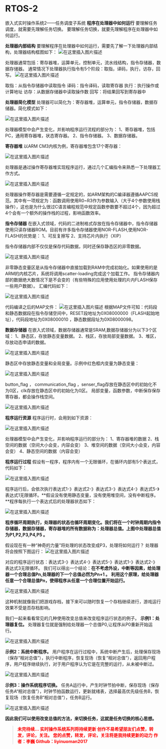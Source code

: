 # RTOS-2
嵌入式实时操作系统2——任务调度子系统
**程序在处理器中如何运行**
要理解任务调度，就需要先理解任务切换。
要理解任务切换，就要先理解程序在处理器中如何运行。

**处理器内部结构**
要理解程序在处理器中如何运行，需要先了解一下处理器内部结构，处理器结构框图如下：
![在这里插入图片描述](https://img-blog.csdnimg.cn/00c714c4ab254a35bede282e28d651e9.png?x-oss-process=image/watermark,type_ZHJvaWRzYW5zZmFsbGJhY2s,shadow_50,text_Q1NETiBAbGl5aW51bzIwMTc=,size_15,color_FFFFFF,t_70,g_se,x_16)

处理器通常包括：寄存器堆，运算单元，控制单元，流水线结构，指令存储器，数据存储器。
通常情况下处理器执行指令有5个阶段：取指，译码，执行，访存，回写。
![在这里插入图片描述](https://img-blog.csdnimg.cn/278ce4ff2a334aa98fbfe76c26b80c51.png?x-oss-process=image/watermark,type_ZHJvaWRzYW5zZmFsbGJhY2s,shadow_50,text_Q1NETiBAbGl5aW51bzIwMTc=,size_16,color_FFFFFF,t_70,g_se,x_16)

取指：从指令存储器中读取指令
译码：指令译码，读取寄存器
执行：执行操作或计算地址
访存：从数据存储器中读取操作数
回写：将结果回写到寄存器中

**处理器简化模型**
 处理器可以简化为：寄存器堆，运算单元，指令存储器，数据存储器。简化模式如下：
 
![在这里插入图片描述](https://img-blog.csdnimg.cn/f91e63c7168b4cf091c88e77553b4b54.png?x-oss-process=image/watermark,type_ZHJvaWRzYW5zZmFsbGJhY2s,shadow_50,text_Q1NETiBAbGl5aW51bzIwMTc=,size_15,color_FFFFFF,t_70,g_se,x_16)

处理器模型中会产生变化，并影响程序运行流程的部分为：
1、寄存器堆，包括PC，通用寄存器堆，状态寄存器。
2、指令存储器。
3、数据存储器。

**寄存器堆**
以ARM CM3内核为例，寄存器堆包含17个寄存器：

![在这里插入图片描述](https://img-blog.csdnimg.cn/97c8034e4b224472beda40b21b8e7e6e.png)

处理器是通过操作寄存器堆实现程序运行，通过几个汇编指令来熟悉一下处理器工作方式。

![在这里插入图片描述](https://img-blog.csdnimg.cn/106ef68c45634a2083eb84335a31a48b.png)

处理器操作寄存器是需要遵循一定规定的，如ARM架构的C编译器遵循AAPCS规范。其中有一项规定为：函数调用使用R0~R3作为参数输入（大于4个参数使用栈操作），这也是为什么很过C语言编程规范中规定函数参数要不超过4个，因为超过4个会有一个额外的操作栈的过程，影响函数效率。

**指令存储器**
在嵌入式领域，代码的二进制格式存放在指令存储器中，指令存储器使用只读存储器ROM。目前有许多指令存储器使用NOR-FLASH,使用NOR-FLASH的优势是：
1、可反复擦写
2、支持芯片内执行（XIP）

指令存储器内部不仅仅是保存代码数据，同时还保存静态区的非零数据。

![在这里插入图片描述](https://img-blog.csdnimg.cn/4667fbb8648e444f972fea4535df71cf.png?x-oss-process=image/watermark,type_ZHJvaWRzYW5zZmFsbGJhY2s,shadow_50,text_Q1NETiBAbGl5aW51bzIwMTc=,size_15,color_FFFFFF,t_70,g_se,x_16)

非零静态变量区是从指令存储器中直接加载到RAM中完成初始化。如果使用的是ARM的内核芯片，系统将调用scatter-loading完成这个加载工作。
指令存储器内部的数据绝大数情况下是不会变的（有些特殊的应用使用处理的片内FLASH保存一些用户数据）。
汇编代码如下：

![在这里插入图片描述](https://img-blog.csdnimg.cn/ca2aed8eb8d54141869e9ffd4c7ee91c.png?x-oss-process=image/watermark,type_ZHJvaWRzYW5zZmFsbGJhY2s,shadow_50,text_Q1NETiBAbGl5aW51bzIwMTc=,size_20,color_FFFFFF,t_70,g_se,x_16)

代码编译之后的MAP文件：
![在这里插入图片描述](https://img-blog.csdnimg.cn/4b547d125b774e4797c43311a8e2336d.png)
根据MAP文件可知：代码段和静态数据段在指令存储空间中，RESET段地址为0X08000000（FLASH起始地址），代码段地址为0X08000010 ，静态数据段址为0X08000098。

**数据存储器**
在嵌入式领域，数据存储器通常是SRAM,数据存储器分为以下3个区域：
1、静态区，存放静态变量数据。
2、栈区，存放局部变量数据。
3、堆区，存放动态申请的数据。

![在这里插入图片描述](https://img-blog.csdnimg.cn/515d3ee678fe4a0c9418a5772f9bdfb5.png?x-oss-process=image/watermark,type_ZHJvaWRzYW5zZmFsbGJhY2s,shadow_50,text_Q1NETiBAbGl5aW51bzIwMTc=,size_15,color_FFFFFF,t_70,g_se,x_16)

静态区中存放静态变量和全局变量。示例中红色框内变量为静态变量：

![在这里插入图片描述](https://img-blog.csdnimg.cn/0da2e8b85944443c9de1fa09324c8510.png?x-oss-process=image/watermark,type_ZHJvaWRzYW5zZmFsbGJhY2s,shadow_50,text_Q1NETiBAbGl5aW51bzIwMTc=,size_11,color_FFFFFF,t_70,g_se,x_16)

button_flag ， communication_flag ，senser_flag存放在静态区中的初始化不为0区，clk存放在静态区中的初始化为0区。
局部变量，函数参数，中断保存保存寄存器，都会操作栈空间。

![在这里插入图片描述](https://img-blog.csdnimg.cn/aaa3c00a666a4ac7ae5188a0600c2f3c.png?x-oss-process=image/watermark,type_ZHJvaWRzYW5zZmFsbGJhY2s,shadow_50,text_Q1NETiBAbGl5aW51bzIwMTc=,size_13,color_FFFFFF,t_70,g_se,x_16)

**程序运行资源**
程序运行时，会用到如下资源：

![在这里插入图片描述](https://img-blog.csdnimg.cn/9ecfc5b1f96a454a8bc26ed911057a7b.png?x-oss-process=image/watermark,type_ZHJvaWRzYW5zZmFsbGJhY2s,shadow_50,text_Q1NETiBAbGl5aW51bzIwMTc=,size_10,color_FFFFFF,t_70,g_se,x_16)

处理器模型中会产生变化，并影响程序运行的部分为：
1、寄存器堆的数据
2、栈空间的数据（空间大小会变，内容会变）
3、堆空间的数据（空间大小会变，内容会变）
4、静态空间的数据（内容会变）

**程序运行过程**
假设有一程序，程序内有一个无限循环，在循环内部有5个表达式，代码如下：

![在这里插入图片描述](https://img-blog.csdnimg.cn/9a75b91203934069942632724bfa7021.png)

程序运行后，会依次执行表达式1-》表达式2-》表达式3-》表达式4-》表达式5-》表达式1无限循环。**假设没有使用静态变量，没有使用堆空间，没有中断程序。**程序每执行一个表达式后的处理器状态如下：

![在这里插入图片描述](https://img-blog.csdnimg.cn/449dff4726cf43d2b674dda2015a4a0e.png?x-oss-process=image/watermark,type_ZHJvaWRzYW5zZmFsbGJhY2s,shadow_50,text_Q1NETiBAbGl5aW51bzIwMTc=,size_20,color_FFFFFF,t_70,g_se,x_16)

**程序循环周期执行，处理器的状态也循环周期变化。我们将在一个时钟周期内指令存储器，数据存储器，寄存器堆的所有数据称为：处理器总值。上图中处理器总值为P1,P2,P3,P4,P5 。**

假设现在有一种“神奇的力量”将处理的状态改变成P3，处理将如何运行？
处理器将会按照下图运行：
![在这里插入图片描述](https://img-blog.csdnimg.cn/067bca6f56724843a2adc4f937700c85.png?x-oss-process=image/watermark,type_ZHJvaWRzYW5zZmFsbGJhY2s,shadow_50,text_Q1NETiBAbGl5aW51bzIwMTc=,size_20,color_FFFFFF,t_70,g_se,x_16)

对应的程序运行状态：表达式3-》表达式4-》表达式5-》表达式1-》表达式2-》表达式3无限循环。
我们可以得出一个结论：**在不考虑外设，中断等因素，给处理器一个合理总值Pn,处理器的下一个总值必然为Pn+1 。**
**利用这个原理，给处理器任意一个合理总值Pn，使得程序从任意一个合理位置开始运行。**

![在这里插入图片描述](https://img-blog.csdnimg.cn/92110dcb0048414d8c8cb7af1587469a.png?x-oss-process=image/watermark,type_ZHJvaWRzYW5zZmFsbGJhY2s,shadow_50,text_Q1NETiBAbGl5aW51bzIwMTc=,size_20,color_FFFFFF,t_70,g_se,x_16)

这种机制就像我们把游戏存档，接下来可以随时恢复一个存档继续进行，游戏运行效果不受是否存档影响。

我们一起来看看常见的几种使用改变总值来改变程序运行状态的例子。
**示例1：处理器复位。**
处理器复位就是强制给处理器一个总值P0,让程序从P0重新开始运行。

![在这里插入图片描述](https://img-blog.csdnimg.cn/de7ea4eed45442cd8253ec54d17009bd.png)

**示例2：系统中断程序。**
用户程序在运行过程中，系统中断产生后，处理保存现场（保存“相对总值”），执行中断程序，恢复现场（恢复“相对总值”），返回用户程序，用户程序继续执行，对于用户程序认为它是在完整的运行，从未被中断过。

![在这里插入图片描述](https://img-blog.csdnimg.cn/d560656d75f34d6fa6cef0bdbdace679.png)

**示例3：操作系统程序切换。**
任务A运行中，产生时钟节拍中断，保存现场（保存任务A“相对总值”），时钟节拍函数运行，更新就绪表，选择最高优先级任务B，恢复现场（恢复任务B“相对总值”），任务B运行。

![在这里插入图片描述](https://img-blog.csdnimg.cn/feb355934ea244178034970e5f111d2d.png?x-oss-process=image/watermark,type_d3F5LXplbmhlaQ,shadow_50,text_Q1NETiBAbGl5aW51bzIwMTc=,size_10,color_FFFFFF,t_70,g_se,x_16)

**因此我们可以使用改变总值的方法，来切换任务，这就是任务切换的核心思想。**


> <font color=red>**未完待续…
实时操作系统系列将持续更新
创作不易希望朋友们点赞，转发，评论，关注。
您的点赞，转发，评论，关注将是我持续更新的动力
作者：李巍
Github：liyinuoman2017**
